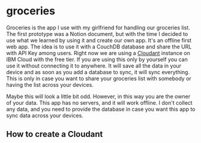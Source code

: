 # groceries

Groceries is the app I use with my girlfriend for handling our groceries list. The first prototype was a Notion document, but with the time I decided to use what we learned by using it and create our own app. It's an offline first web app. The idea is to use it with a CouchDB database and share the URL with API Key among users. Right now we are using a [Cloudant](https://www.ibm.com/products/cloudant) instance on IBM Cloud with the free tier. If you are using this only by yourself you can use it without connecting it to anywhere. It will save all the data in your device and as soon as you add a database to sync, it will sync everything. This is only in case you want to share your groceries list with somebody or having the list across your devices.

Maybe this will look a little bit odd. However, in this way you are the owner of your data. This app has no servers, and it will work offline. I don't collect any data, and you need to provide the database in case you want this app to sync data across your devices. 

## How to create a Cloudant 